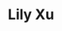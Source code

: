 ---
name: Lily Xu
title: Lily Xu
link: https://lily-x.github.io/
image: "/assets/organization/organizers/lily_xu.jpg"
---